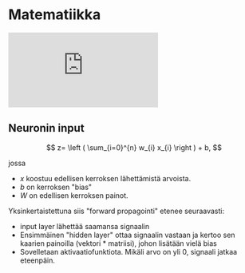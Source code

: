 # Matematiikka

![\Large x=\frac{-b\pm\sqrt{b^2-4ac}}{2a}](https://latex.codecogs.com/svg.latex?x%3D%5Cfrac%7B-b%5Cpm%5Csqrt%7Bb%5E2-4ac%7D%7D%7B2a%7D)

## Neuronin input

$$
z= \left ( \sum_{i=0}^{n} w_{i} x_{i} \right ) + b,
$$

jossa

* $x$ koostuu edellisen kerroksen lähettämistä arvoista.
* $b$ on kerroksen "bias"
* $W$ on edellisen kerroksen painot.

Yksinkertaistettuna siis "forward propagointi" etenee seuraavasti:

* input layer lähettää saamansa signaalin
* Ensimmäinen "hidden layer" ottaa signaalin vastaan ja kertoo sen kaarien painoilla (vektori * matriisi), johon lisätään vielä bias
* Sovelletaan aktivaatiofunktiota. Mikäli arvo on yli 0, signaali jatkaa eteenpäin.


